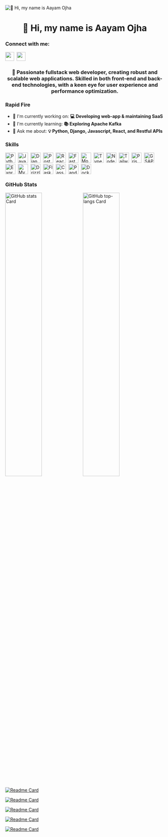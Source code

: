 ![👋 Hi, my name is Aayam Ojha](https://as2.ftcdn.net/v2/jpg/05/67/40/31/1000_F_567403147_WjV5fqGRjjPUkBOnXaaREKgVjZMC12M7.jpg)

<div id="toc">
  <ul align="center" style="list-style: none">
    <summary>
      <h1>
        👋 Hi, my name is Aayam Ojha
      </h1>
    </summary>
  </ul>
</div>

**<h3 align="left">Connect with me:</h3>** 
<p align="left"><a href="https://github.com/seckrel" target="_blank"><img src="https://img.shields.io/badge/GitHub-100000?style=for-the-badge&logo=github&logoColor=white" height="28" style="margin-right: 4px"></a> <a href="https://www.linkedin.com/in/aayam-ojha-28a6351b1" target="_blank"><img src="https://img.shields.io/badge/LinkedIn-0077B5?style=for-the-badge&logo=linkedin&logoColor=white" height="28" style="margin-right: 4px"></a></p>

 **<h3 align="center">🚀 Passionate fullstack web developer, creating robust and scalable web applications. Skilled in both front-end and back-end technologies, with a keen eye for user experience and performance optimization.</h3>**

**<h3 align="left">Rapid Fire</h3>**

- 💼 I'm currently working on: **💻 Developing web-app & maintaining SaaS**
- 🌱 I'm currently learning: **📚 Exploring Apache Kafka**
- 💬 Ask me about: **💡 Python, Django, Javascript, React, and Restful APIs**

 **<h3 align="left">Skills</h3>**

<div style="display: flex; flex-wrap: wrap; gap: 4px; justify-content: left;"><img src="https://img.shields.io/badge/Python-306998?logo=python&logoColor=white" height="32" alt="Python" style="margin-right: 4px"> <img src="https://img.shields.io/badge/JavaScript-F7DF1C?logo=javascript&logoColor=white" height="32" alt="JavaScript" style="margin-right: 4px"> <img src="https://img.shields.io/badge/Django-092E20?logo=django&logoColor=white" height="32" alt="Django" style="margin-right: 4px"> <img src="https://img.shields.io/badge/PostgreSQL-316192?logo=postgresql&logoColor=white" height="32" alt="PostgreSQL" style="margin-right: 4px"> <img src="https://img.shields.io/badge/React-20232A?logo=react&logoColor=61DAFB" height="32" alt="React" style="margin-right: 4px"> <img src="https://img.shields.io/badge/FastAPI-009688?logo=fastapi&logoColor=white" height="32" alt="FastAPI" style="margin-right: 4px"> <img src="https://img.shields.io/badge/MongoDB-4EA94B?logo=mongodb&logoColor=white" height="32" alt="MongoDB" style="margin-right: 4px"> <img src="https://img.shields.io/badge/TypeScript-3178C6?logo=typescript&logoColor=white" height="32" alt="TypeScript" style="margin-right: 4px"> <img src="https://img.shields.io/badge/Node.js-8CC84B?logo=node.js&logoColor=white" height="32" alt="Node.js" style="margin-right: 4px"> <img src="https://img.shields.io/badge/Tailwind_CSS-38B2AC?logo=tailwind-css&logoColor=white" height="32" alt="Tailwind CSS" style="margin-right: 4px"> <img src="https://img.shields.io/badge/Prisma-2D3748?logo=prisma&logoColor=white" height="32" alt="Prisma" style="margin-right: 4px"> <img src="https://img.shields.io/badge/GSAP-00D084?logo=gsap&logoColor=white" height="32" alt="GSAP" style="margin-right: 4px"> <img src="https://img.shields.io/badge/Express-000000?logo=express&logoColor=white" height="32" alt="Express" style="margin-right: 4px"> <img src="https://img.shields.io/badge/MySQL-4479A1?logo=mysql&logoColor=white" height="32" alt="MySQL" style="margin-right: 4px"> <img src="https://img.shields.io/badge/Drizzle-4F5D95?logo=drizzle&logoColor=white" height="32" alt="Drizzle" style="margin-right: 4px"> <img src="https://img.shields.io/badge/Flask-000000?logo=flask&logoColor=white" height="32" alt="Flask" style="margin-right: 4px"> <img src="https://img.shields.io/badge/Cassandra-1287B1?logo=apache%20cassandra&logoColor=white" height="32" alt="Cassandra" style="margin-right: 4px"> <img src="https://img.shields.io/badge/Pandas-150458?logo=pandas&logoColor=white" height="32" alt="Pandas" style="margin-right: 4px"> <img src="https://img.shields.io/badge/Docker-2496ED?logo=docker&logoColor=white" height="32" alt="Docker" style="margin-right: 4px"></div>

 **<h3 align="left">GitHub Stats</h3>**

<p align="left">
  <img width="48%" src="https://github-readme-stats.vercel.app/api?username=Seckrel&count_private=true&show_icons=true&theme=react&hide=stars,issues,contribs&show=prs_merged,prs_merged_percentage&hide_rank=true&show_all_commits=true&hide_border=true&hide_title=true" alt="GitHub stats Card" />
  <img width="48%" src="https://github-readme-stats.vercel.app/api/top-langs?username=seckrel&theme=react&hide_title=false&layout=compact&langs_count=6&hide_progress=false&card_width=400&hide_border=true&hide=jupyter%20notebook,less&hide_title=true" alt="GitHub top-langs Card" />
</p>
<p align="left">
  
[![Readme Card](https://github-readme-stats.vercel.app/api/pin/?username=seckrel&repo=athena-vision&bg_color=35%2C2dd4bf%2C784BA0%2C2B86C5&show_owner=true&title_color=fff&text_color=fff&icon_color=fff&hide_border=true)](https://github.com/Seckrel/athena-vision)


[![Readme Card](https://github-readme-stats.vercel.app/api/pin/?username=seckrel&repo=gesture-controlled-drone-react&bg_color=35%2C2dd4bf%2C784BA0%2C2B86C5&show_owner=true&title_color=fff&text_color=fff&icon_color=fff&hide_border=true)](https://github.com/Seckrel/gesture-controlled-drone-react)

</p>

<p align="left">
  
[![Readme Card](https://github-readme-stats.vercel.app/api/pin/?username=seckrel&repo=personality-analyzer-backend&bg_color=35%2C2dd4bf%2C784BA0%2C2B86C5&show_owner=true&title_color=fff&text_color=fff&icon_color=fff&hide_border=true)](https://github.com/Seckrel/personality-analyzer-backend)


[![Readme Card](https://github-readme-stats.vercel.app/api/pin/?username=seckrel&repo=personality-analyzer&bg_color=35%2C2dd4bf%2C784BA0%2C2B86C5&show_owner=true&title_color=fff&text_color=fff&icon_color=fff&hide_border=true)](https://github.com/Seckrel/personality-analyzer)

</p>

<p align="left">
  
[![Readme Card](https://github-readme-stats.vercel.app/api/pin/?username=seckrel&repo=msg-queuing&bg_color=35%2C2dd4bf%2C784BA0%2C2B86C5&show_owner=true&title_color=fff&text_color=fff&icon_color=fff&hide_border=true)](https://github.com/Seckrel/msg-queuing)

</p>

